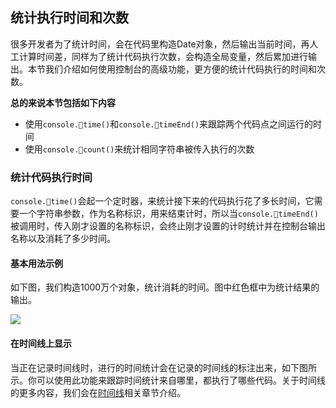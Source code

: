 ## 统计执行时间和次数

很多开发者为了统计时间，会在代码里构造Date对象，然后输出当前时间，再人工计算时间差，同样为了统计代码执行次数，会构造全局变量，然后累加进行输出。本节我们介绍如何使用控制台的高级功能，更方便的统计代码执行的时间和次数。

**总的来说本节包括如下内容**

* 使用`console.time()`和`console.timeEnd()`来跟踪两个代码点之间运行的时间
* 使用`console.count()`来统计相同字符串被传入执行的次数

### 统计代码执行时间

`console.time()`会起一个定时器，来统计接下来的代码执行花了多长时间，它需要一个字符串参数，作为名称标识，用来结束计时，所以当`console.timeEnd()`被调用时，传入刚才设置的名称标识，会终止刚才设置的计时统计并在控制台输出名称以及消耗了多少时间。

#### 基本用法示例

如下图，我们构造1000万个对象，统计消耗的时间。图中红色框中为统计结果的输出。

![](http://p1.bqimg.com/582863/ad17c6831aab3d4c.png)

#### 在时间线上显示

当正在记录时间线时，进行的时间统计会在记录的时间线的标注出来，如下图所示。你可以使用此功能来跟踪时间统计来自哪里，都执行了哪些代码。关于时间线的更多内容，我们会在[时间线](时间线.md)相关章节介绍。